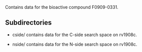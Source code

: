 Contains data for the bioactive compound F0909-0331.

## Subdirectories

- cside/ contains data for the C-side search space on rv1908c.

- nside/ contains data for the N-side search space on rv1908c.

